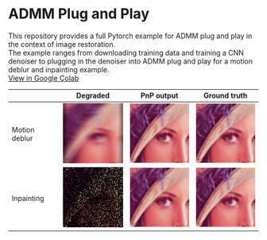 # ADMM Plug and Play
This repository provides a full Pytorch example for ADMM plug and play in the context of image restoration. <br>
The example ranges from downloading training data and training a CNN denoiser to plugging in the denoiser into ADMM plug and play for a motion deblur and inpainting example.  <br>
[View in Google Colab](https://colab.research.google.com/drive/1XHGdKA-eTvOUwto2jA89z1SEfLTdR-jN?usp=sharing)

|| Degraded | PnP output | Ground truth | 
|-- |--|--|--| 
|Motion deblur|![](figs/degraded_motion.png) | ![](figs/pnp_motion.png) | ![](figs/image_motion.png) |
|Inpainting|![](figs/degraded_inpainting.png) | ![](figs/pnp_inpainting.png) | ![](figs/image_inpainting.png) |
